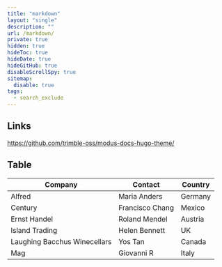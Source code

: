 ```yaml
---
title: "markdown"
layout: "single"
description: ""
url: /markdown/
private: true
hidden: true
hideToc: true
hideDate: true
hideGitHub: true
disableScrollSpy: true
sitemap:
  disable: true
tags:
  - search_exclude
---
```


## Links

<https://github.com/trimble-oss/modus-docs-hugo-theme/>

## Table

| Company                      | Contact         | Country |
| ---------------------------- | --------------- | ------- |
| Alfred                       | Maria Anders    | Germany |
| Century                      | Francisco Chang | Mexico  |
| Ernst Handel                 | Roland Mendel   | Austria |
| Island Trading               | Helen Bennett   | UK      |
| Laughing Bacchus Winecellars | Yos Tan         | Canada  |
| Mag                          | Giovanni R      | Italy   |
